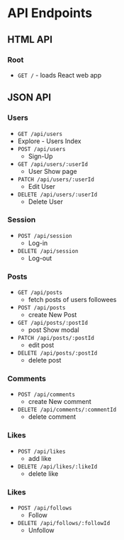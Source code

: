 # API Endpoints

## HTML API

### Root

- `GET /` - loads React web app

## JSON API

### Users

- `GET /api/users`
 - Explore - Users Index
- `POST /api/users`
  - Sign-Up
- `GET /api/users/:userId`
  - User Show page
- `PATCH /api/users/:userId`
  - Edit User
- `DELETE /api/users/:userId`
  - Delete User

### Session

- `POST /api/session`
  - Log-in
- `DELETE /api/session`
  - Log-out

### Posts

- `GET /api/posts`
  - fetch posts of users followees
- `POST /api/posts`
  - create New Post
- `GET /api/posts/:postId`
  - post Show modal
- `PATCH /api/posts/:postId`
  - edit post
- `DELETE /api/posts/:postId`
  - delete post


### Comments

- `POST /api/comments`
  - create New comment
- `DELETE /api/comments/:commentId`
  - delete comment

### Likes

  - `POST /api/likes`
    - add like
  - `DELETE /api/likes/:likeId`
    - delete like

### Likes

  - `POST /api/follows`
    - Follow
  - `DELETE /api/follows/:followId`
    - Unfollow
